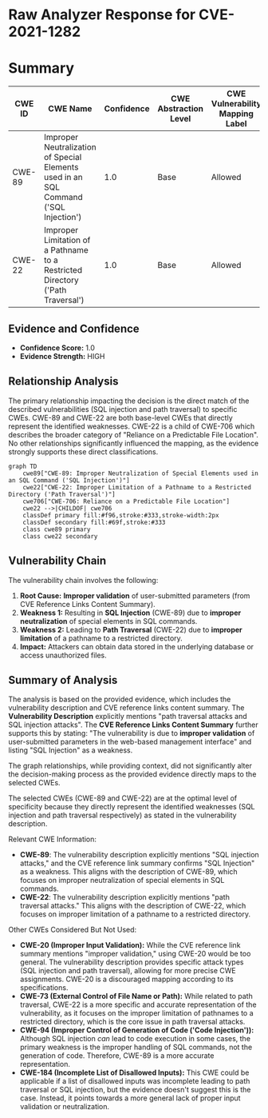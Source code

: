 # Raw Analyzer Response for CVE-2021-1282

# Summary

| CWE ID | CWE Name | Confidence | CWE Abstraction Level | CWE Vulnerability Mapping Label | CWE-Vulnerability Mapping Notes |
|---|---|---|---|---|---|
| CWE-89 | Improper Neutralization of Special Elements used in an SQL Command ('SQL Injection') | 1.0 | Base | Allowed | Primary CWE |
| CWE-22 | Improper Limitation of a Pathname to a Restricted Directory ('Path Traversal') | 1.0 | Base | Allowed | Secondary Candidate |

## Evidence and Confidence

*   **Confidence Score:** 1.0
*   **Evidence Strength:** HIGH

## Relationship Analysis

The primary relationship impacting the decision is the direct match of the described vulnerabilities (SQL injection and path traversal) to specific CWEs. CWE-89 and CWE-22 are both base-level CWEs that directly represent the identified weaknesses. CWE-22 is a child of CWE-706 which describes the broader category of "Reliance on a Predictable File Location". No other relationships significantly influenced the mapping, as the evidence strongly supports these direct classifications.

```mermaid
graph TD
    cwe89["CWE-89: Improper Neutralization of Special Elements used in an SQL Command ('SQL Injection')"]
    cwe22["CWE-22: Improper Limitation of a Pathname to a Restricted Directory ('Path Traversal')"]
    cwe706["CWE-706: Reliance on a Predictable File Location"]
    cwe22 -->|CHILDOF| cwe706
    classDef primary fill:#f96,stroke:#333,stroke-width:2px
    classDef secondary fill:#69f,stroke:#333
    class cwe89 primary
    class cwe22 secondary
```

## Vulnerability Chain

The vulnerability chain involves the following:
  1. **Root Cause:** **Improper validation** of user-submitted parameters (from CVE Reference Links Content Summary).
  2. **Weakness 1:** Resulting in **SQL Injection** (CWE-89) due to **improper neutralization** of special elements in SQL commands.
  3. **Weakness 2:** Leading to **Path Traversal** (CWE-22) due to **improper limitation** of a pathname to a restricted directory.
  4. **Impact:** Attackers can obtain data stored in the underlying database or access unauthorized files.

## Summary of Analysis

The analysis is based on the provided evidence, which includes the vulnerability description and CVE reference links content summary. The **Vulnerability Description** explicitly mentions "path traversal attacks and SQL injection attacks". The **CVE Reference Links Content Summary** further supports this by stating: "The vulnerability is due to **improper validation** of user-submitted parameters in the web-based management interface" and listing "SQL Injection" as a weakness.

The graph relationships, while providing context, did not significantly alter the decision-making process as the provided evidence directly maps to the selected CWEs.

The selected CWEs (CWE-89 and CWE-22) are at the optimal level of specificity because they directly represent the identified weaknesses (SQL injection and path traversal respectively) as stated in the vulnerability description.

Relevant CWE Information:

*   **CWE-89**: The vulnerability description explicitly mentions "SQL injection attacks," and the CVE reference link summary confirms "SQL Injection" as a weakness. This aligns with the description of CWE-89, which focuses on improper neutralization of special elements in SQL commands.
*   **CWE-22**: The vulnerability description explicitly mentions "path traversal attacks." This aligns with the description of CWE-22, which focuses on improper limitation of a pathname to a restricted directory.

Other CWEs Considered But Not Used:

*   **CWE-20 (Improper Input Validation):** While the CVE reference link summary mentions "improper validation," using CWE-20 would be too general. The vulnerability description provides specific attack types (SQL injection and path traversal), allowing for more precise CWE assignments. CWE-20 is a discouraged mapping according to its specifications.
*   **CWE-73 (External Control of File Name or Path):** While related to path traversal, CWE-22 is a more specific and accurate representation of the vulnerability, as it focuses on the improper limitation of pathnames to a restricted directory, which is the core issue in path traversal attacks.
*   **CWE-94 (Improper Control of Generation of Code ('Code Injection')):** Although SQL injection *can* lead to code execution in some cases, the primary weakness is the improper handling of SQL commands, not the generation of code. Therefore, CWE-89 is a more accurate representation.
*   **CWE-184 (Incomplete List of Disallowed Inputs):** This CWE could be applicable if a list of disallowed inputs was incomplete leading to path traversal or SQL injection, but the evidence doesn't suggest this is the case. Instead, it points towards a more general lack of proper input validation or neutralization.